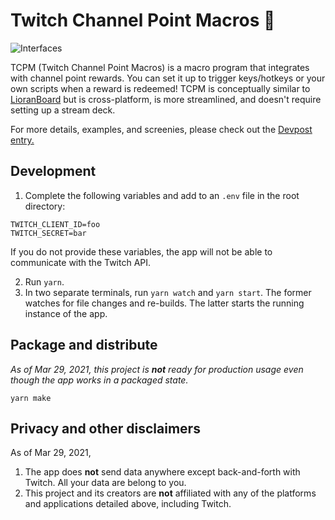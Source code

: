 # Twitch Channel Point Macros 🚀

![Interfaces](https://i.imgur.com/tgpd7tz.png)

TCPM (Twitch Channel Point Macros) is a macro program that integrates with channel point rewards. You can set it up to trigger keys/hotkeys or your own scripts when a reward is redeemed! TCPM is conceptually similar to [LioranBoard](https://christinna9031.github.io/LBDocumentation/) but is cross-platform, is more streamlined, and doesn't require setting up a stream deck.

For more details, examples, and screenies, please check out the [Devpost entry.](https://devpost.com/software/channel-points-controller)


## Development

1. Complete the following variables and add to an `.env` file in the root directory:
```
TWITCH_CLIENT_ID=foo
TWITCH_SECRET=bar
```
If you do not provide these variables, the app will not be able to communicate with the Twitch API.

2. Run `yarn`.
3. In two separate terminals, run `yarn watch` and `yarn start`. The former watches for file changes and re-builds. The latter starts the running instance of the app.

## Package and distribute

_As of Mar 29, 2021, this project is **not** ready for production usage even though the app works in a packaged state._

```
yarn make
```

## Privacy and other disclaimers
As of Mar 29, 2021,
1. The app does **not** send data anywhere except back-and-forth with Twitch. All your data are belong to you.
2. This project and its creators are **not** affiliated with any of the platforms and applications detailed above, including Twitch.
